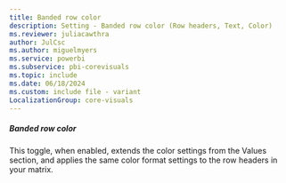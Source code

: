 ```yaml
---
title: Banded row color
description: Setting - Banded row color (Row headers, Text, Color)
ms.reviewer: juliacawthra
author: JulCsc
ms.author: miguelmyers
ms.service: powerbi
ms.subservice: pbi-corevisuals
ms.topic: include
ms.date: 06/18/2024
ms.custom: include file - variant
LocalizationGroup: core-visuals
---
```

##### Banded row color

This toggle, when enabled, extends the color settings from the Values section, and applies the same color format settings to the row headers in your matrix.
